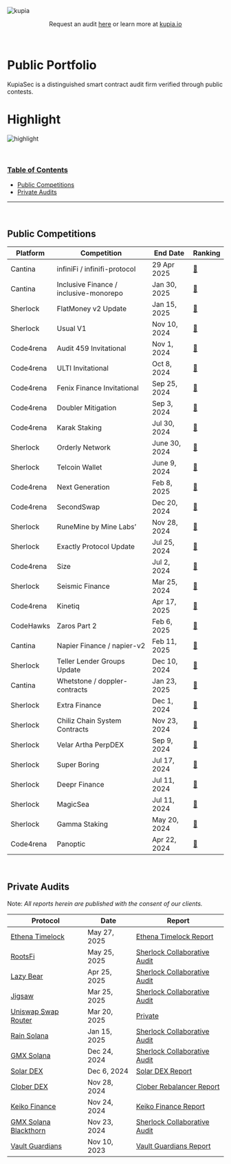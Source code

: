 ![kupia](./logo.png)

<p align="center">
  Request an audit <a href="https://tally.so/r/nWrWgR">here</a> or learn more at
  <a href="https://www.kupia.io/">kupia.io</a>
</p>

<br>

<h1 class="center" style=""> Public Portfolio </h1>

KupiaSec is a distinguished smart contract audit firm verified through public contests.


<h1 class="center" style=""> Highlight </h1>

![highlight](./highlight.png)


<br>


<h3><ins>Table of Contents</ins></h3>

- [Public Competitions](#public-competitions)
- [Private Audits](#private-audits)

<hr>

<br>

## Public Competitions

|Platform|Competition|End Date|Ranking|
|--|------------|----|-------|
|Cantina|infiniFi / infinifi-protocol|29 Apr 2025|[🥇](https://cantina.xyz/competitions/2ac7f906-1661-47eb-bfd6-519f5db0d36b/leaderboard)|
|Cantina|Inclusive Finance / inclusive-monorepo|Jan 30, 2025|[🥇](https://cantina.xyz/competitions/3eff5a8f-b73a-4cfe-8c54-546b475548f0/leaderboard)|
|Sherlock|FlatMoney v2 Update|Jan 15, 2025|[🥇](https://audits.sherlock.xyz/contests/620?filter=results)|
|Sherlock|Usual V1|Nov 10, 2024|[🥇](https://audits.sherlock.xyz/contests/575?filter=results)|
|Code4rena|Audit 459 Invitational|Nov 1, 2024|[🥇](https://code4rena.com/audits/2024-10-audit-459-invitational)|
|Code4rena|ULTI Invitational|Oct 8, 2024|[🥇](https://code4rena.com/audits/2024-10-ulti-invitational)|
|Code4rena|Fenix Finance Invitational|Sep 25, 2024|[🥇](https://code4rena.com/audits/2024-09-fenix-finance-invitational)|
|Code4rena|Doubler Mitigation|Sep 3, 2024|[🥇](https://code4rena.com/audits/2024-08-doubler-mitigation-review)|
|Code4rena|Karak Staking|Jul 30, 2024|[🥇](https://code4rena.com/audits/2024-07-karak-restaking#top)|
|Sherlock|Orderly Network|June 30, 2024|[🥇](https://audits.sherlock.xyz/contests/404)|
|Sherlock|Telcoin Wallet|June 9, 2024|[🥇](https://audits.sherlock.xyz/contests/299)|
|Code4rena|Next Generation|Feb 8, 2025|[🥈](https://code4rena.com/audits/2025-01-next-generation)|
|Code4rena|SecondSwap|Dec 20, 2024|[🥈](https://code4rena.com/audits/2024-12-secondswap)|
|Sherlock|RuneMine by Mine Labs’|Nov 28, 2024|[🥈](https://audits.sherlock.xyz/contests/513?filter=results)|
|Sherlock|Exactly Protocol Update|Jul 25, 2024|[🥈](https://audits.sherlock.xyz/contests/396?filter=results)|
|Code4rena|Size|Jul 2, 2024|[🥈](https://code4rena.com/audits/2024-06-size#top)|
|Sherlock|Seismic Finance|Mar 25, 2024|[🥈](https://audits.sherlock.xyz/contests/272/leaderboard)|
|Code4rena|Kinetiq|Apr 17, 2025|[🥉](https://code4rena.com/audits/2025-04-kinetiq)|
|CodeHawks|Zaros Part 2|Feb 6, 2025|[🥉](https://codehawks.cyfrin.io/c/2025-01-zaros-part-2/results?lt=contest&page=1&sc=reward&sj=reward&t=leaderboard)|
|Cantina|Napier Finance / napier-v2|Feb 11, 2025|[🥉](https://cantina.xyz/competitions/58cd719b-9004-4eca-a113-41d1691c0711/leaderboard)|
|Sherlock|Teller Lender Groups Update|Dec 10, 2024|[🥉](https://audits.sherlock.xyz/contests/472?filter=results)|
|Cantina|Whetstone / doppler-contracts|Jan 23, 2025|[🥉](https://cantina.xyz/competitions/57b00aab-8f8b-4d62-9378-41b6460ce6aa/leaderboard)|
|Sherlock|Extra Finance|Dec 1, 2024|[🥉](https://audits.sherlock.xyz/contests/380?filter=results)|
|Sherlock|Chiliz Chain System Contracts|Nov 23, 2024|[🥉](https://audits.sherlock.xyz/contests/550?filter=results)|
|Sherlock|Velar Artha PerpDEX|Sep 9, 2024|[🥉](https://audits.sherlock.xyz/contests/526?filter=results)|
|Sherlock|Super Boring|Jul 17, 2024|[🥉](https://audits.sherlock.xyz/contests/360)|
|Sherlock|Deepr Finance|Jul 11, 2024|[🥉](https://audits.sherlock.xyz/contests/433)|
|Sherlock|MagicSea|Jul 11, 2024|[🥉](https://audits.sherlock.xyz/contests/437)|
|Sherlock|Gamma Staking|May 20, 2024|[🥉](https://audits.sherlock.xyz/contests/330)|
|Code4rena|Panoptic|Apr 22, 2024|[🥉](https://code4rena.com/audits/2024-04-panoptic#top)|

<br>

## Private Audits

Note: _All reports herein are published with the consent of our clients._

| Protocol                                    | Date       | Report                                                                           |
|---------------------------------------------|------------|----------------------------------------------------------------------------------|
| [Ethena Timelock](https://ethena.fi/)| May 27, 2025 | [Ethena Timelock Report](./reports/2025-05-ethena-timelock.pdf)|
| [RootsFi](https://rootsfi.com/)| May 25, 2025 | [Sherlock Collaborative Audit]()|
| [Lazy Bear]()| Apr 25, 2025 | [Sherlock Collaborative Audit]()|
| [Jigsaw](https://www.jigsaw.finance/)| Mar 25, 2025 | [Sherlock Collaborative Audit]()|
| [Uniswap Swap Router](https://v4.uniswap.org/)| Mar 20, 2025 | [Private]()|
| [Rain Solana](https://www.rain.xyz/)| Jan 15, 2025 | [Sherlock Collaborative Audit]()|
| [GMX Solana](https://gmxsol.io/)| Dec 24, 2024 | [Sherlock Collaborative Audit]()|
| [Solar DEX](https://solardex.finance/)| Dec 6, 2024 | [Solar DEX Report](./reports/2024-12-solar-dex.pdf)|
| [Clober DEX](https://www.clober.io)| Nov 28, 2024 | [Clober Rebalancer Report](./reports/2024-12-clober-rebalancer.pdf)|
| [Keiko Finance](https://keikofinance.com/)  | Nov 24, 2024 | [Keiko Finance Report](./reports/2024-11-keiko-finance.pdf)|
| [GMX Solana Blackthorn](https://gmxsol.io/)| Nov 23, 2024 | [Sherlock Collaborative Audit]()|
| [Vault Guardians]() | Nov 10, 2023 | [Vault Guardians Report](./reports/2023-11-10-kupia-cyfrin-vault-guardians.pdf) |

<br>
